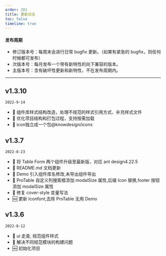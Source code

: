 ```yaml
---
order: 201
title: 更新日志
toc: false
timeline: true
---
```


#### 发布周期

- 修订版本号：每周末会进行日常 bugfix 更新。（如果有紧急的 bugfix，则任何时候都可发布）
- 次版本号：每月发布一个带有新特性的向下兼容的版本。
- 主版本号：含有破坏性更新和新特性，不在发布周期内。

---

## v1.3.10

`2022-9-14`

- 💄 组件库样式结构改造，处理不规范的样式引用方式、补充样式文件
- 💄 优化项目结构和打包过程，支持按需加载
- 💄 icon独立成一个包@knowdesign/icons

## v1.3.7

`2022-8-23`

- 💄 将 Table Form 两个组件升级至最新版，对应 ant design4.22.5
- 💄 README.md 文档更新
- 🐞 Demo 引入组件库名修改,未导出组件导出
- 🐞 ProTable 自定义列搜索框添加 modalSize 属性,后缀 Icon 替换,footer 按钮添加 modalSize 属性
- 🐞 修复 cover-style 变量写法
- 🆕 更新 Iconfont,去除 ProTable 无用 Demo

## v1.3.6

`2022-8-12`

- 💄 ui 走查, 规范组件样式
- 🐞 解决不同规范模块的构建问题
- 🆕 初始化项目
